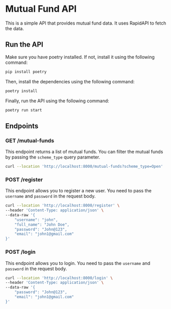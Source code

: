 # Mutual Fund API
This is a simple API that provides mutual fund data. It uses RapidAPI to fetch the data.

## Run the API
Make sure you have poetry installed. If not, install it using the following command:
```bash
pip install poetry
```

Then, install the dependencies using the following command:
```bash
poetry install
```

Finally, run the API using the following command:
```bash
poetry run start
```

## Endpoints
### GET /mutual-funds
This endpoint returns a list of mutual funds. You can filter the mutual funds by passing the `scheme_type` query parameter.
```bash
curl --location 'http://localhost:8000/mutual-funds?scheme_type=Open'
```
### POST /register
This endpoint allows you to register a new user. You need to pass the `username` and `password` in the request body.
```bash
curl --location 'http://localhost:8000/register' \
--header 'Content-Type: application/json' \
--data-raw '{
    "username": "john",
    "full_name": "John Doe",
    "password": "John@123",
    "email": "john1@gmail.com"
}'
```
### POST /login
This endpoint allows you to login. You need to pass the `username` and `password` in the request body.

```bash
curl --location 'http://localhost:8000/login' \
--header 'Content-Type: application/json' \
--data-raw '{
    "password": "John@123",
    "email": "john1@gmail.com"
}'
```
